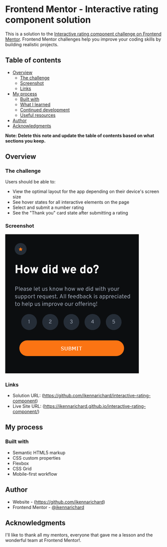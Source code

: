 # Frontend Mentor - Interactive rating component solution

This is a solution to the [Interactive rating component challenge on Frontend Mentor](https://www.frontendmentor.io/challenges/interactive-rating-component-koxpeBUmI). Frontend Mentor challenges help you improve your coding skills by building realistic projects. 

## Table of contents

- [Overview](#overview)
  - [The challenge](#the-challenge)
  - [Screenshot](#screenshot)
  - [Links](#links)
- [My process](#my-process)
  - [Built with](#built-with)
  - [What I learned](#what-i-learned)
  - [Continued development](#continued-development)
  - [Useful resources](#useful-resources)
- [Author](#author)
- [Acknowledgments](#acknowledgments)

**Note: Delete this note and update the table of contents based on what sections you keep.**

## Overview

### The challenge

Users should be able to:

- View the optimal layout for the app depending on their device's screen size
- See hover states for all interactive elements on the page
- Select and submit a number rating
- See the "Thank you" card state after submitting a rating

### Screenshot

![](./images/Screenshot-Frontend%20Mentor%20Interactive%20rating%20component.png)


### Links

- Solution URL: (https://github.com/ikennarichard/interactive-rating-component)
- Live Site URL: (https://ikennarichard.github.io/interactive-rating-component/)

## My process

### Built with

- Semantic HTML5 markup
- CSS custom properties
- Flexbox
- CSS Grid
- Mobile-first workflow


## Author

- Website - (https://github.com/ikennarichard)
- Frontend Mentor - [@ikennarichard](https://www.frontendmentor.io/profile/ikennarichard)


## Acknowledgments

I'll like to thank all my mentors, everyone that gave me a lesson and the wonderful team at Frontend Mentor!. 